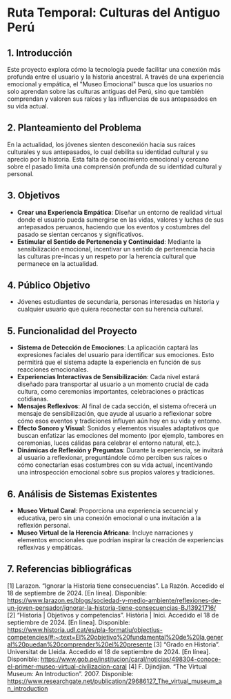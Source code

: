 # Ruta Temporal: Culturas del Antiguo Perú

## 1. Introducción
Este proyecto explora cómo la tecnología puede facilitar una conexión más profunda entre el usuario y la historia ancestral. A través de una experiencia emocional y empática, el "Museo Emocional" busca que los usuarios no solo aprendan sobre las culturas antiguas del Perú, sino que también comprendan y valoren sus raíces y las influencias de sus antepasados en su vida actual.

## 2. Planteamiento del Problema
En la actualidad, los jóvenes sienten desconexión hacia sus raíces culturales y sus antepasados, lo cual debilita su identidad cultural y su aprecio por la historia. Esta falta de conocimiento emocional y cercano sobre el pasado limita una comprensión profunda de su identidad cultural y personal.

## 3. Objetivos
- **Crear una Experiencia Empática**: Diseñar un entorno de realidad virtual donde el usuario pueda sumergirse en las vidas, valores y luchas de sus antepasados peruanos, haciendo que los eventos y costumbres del pasado se sientan cercanos y significativos.
- **Estimular el Sentido de Pertenencia y Continuidad**: Mediante la sensibilización emocional, incentivar un sentido de pertenencia hacia las culturas pre-incas y un respeto por la herencia cultural que permanece en la actualidad.

## 4. Público Objetivo
- Jóvenes estudiantes de secundaria, personas interesadas en historia y cualquier usuario que quiera reconectar con su herencia cultural.

## 5. Funcionalidad del Proyecto
- **Sistema de Detección de Emociones**: La aplicación captará las expresiones faciales del usuario para identificar sus emociones. Esto permitirá que el sistema adapte la experiencia en función de sus reacciones emocionales.
- **Experiencias Interactivas de Sensibilización**: Cada nivel estará diseñado para transportar al usuario a un momento crucial de cada cultura, como ceremonias importantes, celebraciones o prácticas cotidianas.
- **Mensajes Reflexivos**: Al final de cada sección, el sistema ofrecerá un mensaje de sensibilización, que ayude al usuario a reflexionar sobre cómo esos eventos y tradiciones influyen aún hoy en su vida y entorno.
- **Efecto Sonoro y Visual**: Sonidos y elementos visuales adaptativos que buscan enfatizar las emociones del momento (por ejemplo, tambores en ceremonias, luces cálidas para celebrar el entorno natural, etc.).
- **Dinámicas de Reflexión y Preguntas**: Durante la experiencia, se invitará al usuario a reflexionar, preguntándole cómo perciben sus raíces o cómo conectarían esas costumbres con su vida actual, incentivando una introspección emocional sobre sus propios valores y tradiciones.

## 6. Análisis de Sistemas Existentes
- **Museo Virtual Caral**: Proporciona una experiencia secuencial y educativa, pero sin una conexión emocional o una invitación a la reflexión personal.
- **Museo Virtual de la Herencia Africana**: Incluye narraciones y elementos emocionales que podrían inspirar la creación de experiencias reflexivas y empáticas.


## 7. Referencias bibliográficas
[1] Larazon. “Ignorar la Historia tiene consecuencias”. La Razón. Accedido el 18 de septiembre de 2024. [En línea]. Disponible: https://www.larazon.es/blogs/sociedad-y-medio-ambiente/reflexiones-de-un-joven-pensador/ignorar-la-historia-tiene-consecuencias-BJ13921716/
[2] “Historia | Objetivos y competencias”. Història | Inici. Accedido el 18 de septiembre de 2024. [En línea]. Disponible: https://www.historia.udl.cat/es/pla-formatiu/objectius-competencies/#:~:text=El%20objetivo%20fundamental%20de%20la,general%20puedan%20comprender%20el%20presente
[3] “Grado en Historia”. Universitat de Lleida. Accedido el 18 de septiembre de 2024. [En línea]. Disponible: https://www.gob.pe/institucion/caral/noticias/498304-conoce-el-primer-museo-virtual-civilizacion-caral
[4] F. Djindjian. “The Virtual Museum: An Introduction”. 2007. Disponible: https://www.researchgate.net/publication/29686127_The_virtual_museum_an_introduction
